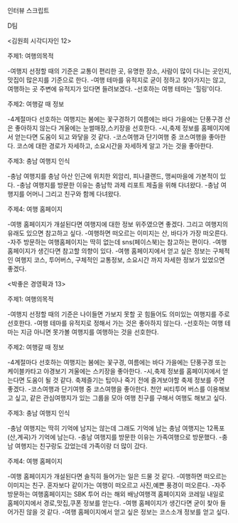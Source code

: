 인터뷰 스크립트

D팀

<김원희 시각디자인 12>

주제1: 여행의목적

-여행지 선정할 때의 기준은 교통이 편리한 곳, 유명한 장소, 사람이 많이 다니는 곳인지, 맛집이 많은지를 기준으로 한다.
-여행 테마를 유적지로 굳이 정하고 찾아가지는 않고, 여행하는 곳 주변에 유적지가 있다면 들려보겠다.
-선호하는 여행 테마는 '힐링'이다.

주제2: 여행갈 때 정보

-4계절마다 선호하는 여행지는 봄에는 꽃구경하기 여름에는 바다 가을에는 단풍구경 산은 좋아하지 않는다 겨울에는 눈썰매장,스키장을 선호한다.
-시,축제 정보를 홈페이지에서 얻는다면 도움이 되고 와닿을 것 같다.
-코스여행과 단기여행 중 코스여행을 좋아한다. 코스에 대한 경로가 자세하고, 소요시간을 자세하게 알고 가는 것을 좋아한다.

주제3: 충남 여행지 인식

-충남 여행지를 충남 아산 인근에 위치한 외암리, 피나클랜드, 맹씨마을에 가본적이 있다.
-충남 여행지를 방문한 이유는 충남학 과제 리포트 제출을 위해 다녀왔다.
-충남 여행지를 어머니 그리고 친구와 함께 다녀왔다.


주제4: 여행 홈페이지

-여행 홈페이지가 개설된다면 여행지에 대한 정보 위주였으면 좋겠다. 그리고 여행지의 유래도 있으면 참고하고 싶다.
-여행하면 떠오르는 이미지는 산, 바다가 가장 떠오른다.
-자주 방문하는 여행홈페이지는 딱히 없는데 sns(페이스북)는 참고하는 편이다.
-여행 홈페이지가 생긴다면 참고할 의향이 있다.
-여행 홈페이지에서 얻고 싶은 정보는 구체적인 여행지 코스, 투어버스, 구체적인 교통정보, 소요시간 까지 자세한 정보가 있었으면 좋겠다.





<박좋은 경영확과 13>

주제1: 여행의목적

-여행지 선정할 때의 기준은 나이들면 가보지 못할 곳 힘들어도 의미있는 여행지를 주로 선호한다.
-여행 테마를 유적지로 정해서 가는 것은 좋아하지 않는다.
-선호하는 여행 테마는 지금 아니면 못가볼 여행지를 여행하는 것을 선호한다.

주제2: 여행갈 때 정보

-4계절마다 선호하는 여행지는 봄에는 꽃구경, 여름에는 바다 가을에는 단풍구경 또는 케이블카타고 야경보기 겨울에는 스키장을 좋아한다.
-시,축제 정보를 홈페이지에서 얻는다면 도움이 될 것 같다. 축제즐기는 팁이나 죽기 전에 즐겨보야할 축제 정보를 주면 좋겠다.
-코스여행과 단기여행 중 코스여행을 좋아한다. 천안 씨티투어 버스를 이용해보고 싶고, 같은 관심여행지가 있는 그룹을 모아 여행 친구를 구해서 여행도 해보고 싶다.

주제3: 충남 여행지 인식

-충남 여행지는 딱히 기억에 남지는 않는데 그래도 기억에 남는 충남 여행지는 12폭포(산,계곡)가 기억에 남는다.
-충남 여행지를 방문한 이유는 가족여행으로 방문했다.
-충남 여행지는 친구랑도 갔었는데 가족이랑 더 많이 갔다.


주제4: 여행 홈페이지

-여행 홈페이지가 개설된다면 솔직히 들어가는 일은 드물 것 같다.
-여행하면 떠오르는 이미지는 친구. 혼자보다 같이가는 여행이 떠오르고 사진,예쁜 풍경이 떠오른다.
-자주 방문하는 여행홈페이지는 SBK 투어 라는 해외 배낭여행객 홈페이지와 코레일 내일로 홈페이지에서 경로,맛집,쿠폰 정보를 얻는다.
-여행 홈페이지가 생긴다면 굳이 찾아 들어가진 않을 것 같다.
-여행 홈페이지에서 얻고 싶은 정보는 코스소개 정보를 얻고 싶다.
